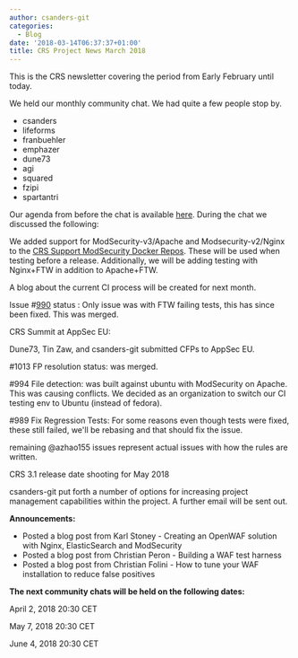 ```yaml
---
author: csanders-git
categories:
  - Blog
date: '2018-03-14T06:37:37+01:00'
title: CRS Project News March 2018
---
```



This is the CRS newsletter covering the period from Early February until today.

We held our monthly community chat. We had quite a few people stop by.

- csanders
- lifeforms
- franbuehler
- emphazer
- dune73
- agi
- squared
- fzipi
- spartantri

Our agenda from before the chat is available [here](https://github.com/coreruleset/coreruleset/issues/1026). During the chat we discussed the following:

We added support for ModSecurity-v3/Apache and Modsecurity-v2/Nginx to the [CRS Support ModSecurity Docker Repos](https://github.com/CRS-support/modsecurity-docker). These will be used when testing before a release. Additionally, we will be adding testing with Nginx+FTW in addition to Apache+FTW.

A blog about the current CI process will be created for next month.

Issue #[990](https://github.com/coreruleset/coreruleset/issues/990) status : Only issue was with FTW failing tests, this has since been fixed. This was merged.

CRS Summit at AppSec EU: 

Dune73, Tin Zaw, and csanders-git submitted CFPs to AppSec EU.

\#1013 FP resolution status: was merged.

\#994 File detection: was built against ubuntu with ModSecurity on Apache. This was causing conflicts. We decided as an organization to switch our CI testing env to Ubuntu (instead of fedora).

\#989 Fix Regression Tests: For some reasons even though tests were fixed, these still failed, we'll be rebasing and that should fix the issue.

remaining @azhao155 issues represent actual issues with how the rules are written.

CRS 3.1 release date shooting for May 2018

csanders-git put forth a number of options for increasing project management capabilities within the project. A further email will be sent out.

**Announcements:**

- Posted a blog post from Karl Stoney - Creating an OpenWAF solution with Nginx, ElasticSearch and ModSecurity
- Posted a blog post from Christian Peron - Building a WAF test harness
- Posted a blog post from Christian Folini - How to tune your WAF installation to reduce false positives

**The next community chats will be held on the following dates:**

April 2, 2018 20:30 CET

May 7, 2018 20:30 CET

June 4, 2018 20:30 CET
